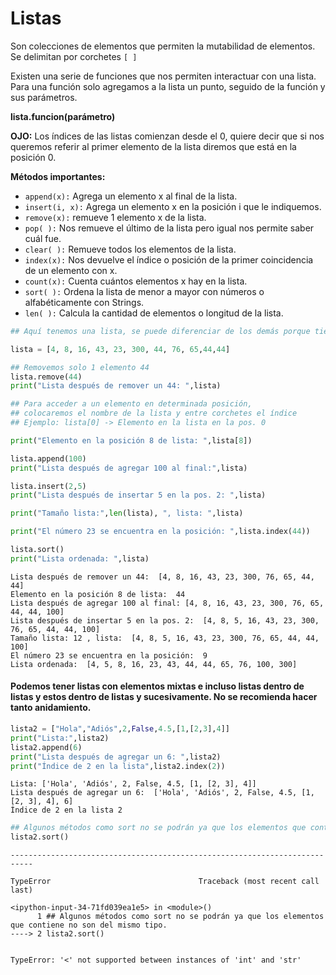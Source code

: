 # Listas 

Son colecciones de elementos que permiten la mutabilidad de elementos. Se delimitan por corchetes `[ ]`

Existen una serie de funciones que nos permiten interactuar con una lista. 
Para una función solo agregamos a la lista un punto, seguido de la función y sus parámetros.     

**lista.funcion(parámetro)**

**OJO:** Los índices de las listas comienzan desde el 0, quiere decir que si nos queremos referir al primer elemento de la lista diremos que está en la posición 0.

**Métodos importantes:**

- `append(x):` Agrega un elemento x al final de la lista.
- `insert(i, x):` Agrega un elemento x en la posición i que le indiquemos.
- `remove(x):` remueve 1 elemento x de la lista. 
- `pop( ):` Nos remueve el último de la lista pero igual nos permite saber cuál fue.
- `clear( ):` Remueve todos los elementos de la lista.
- `index(x):` Nos devuelve el índice o posición de la primer coincidencia de un elemento con x.
- `count(x):` Cuenta cuántos elementos x hay en la lista.
- `sort( ):` Ordena la lista de menor a mayor con números o alfabéticamente con Strings.
- `len( ):` Calcula la cantidad de elementos o longitud de la lista.


```python
## Aquí tenemos una lista, se puede diferenciar de los demás porque tiene [ ] corchetes

lista = [4, 8, 16, 43, 23, 300, 44, 76, 65,44,44]

## Removemos solo 1 elemento 44
lista.remove(44)
print("Lista después de remover un 44: ",lista)

## Para acceder a un elemento en determinada posición, 
## colocaremos el nombre de la lista y entre corchetes el índice
## Ejemplo: lista[0] -> Elemento en la lista en la pos. 0 

print("Elemento en la posición 8 de lista: ",lista[8])

lista.append(100)
print("Lista después de agregar 100 al final:",lista)

lista.insert(2,5)
print("Lista después de insertar 5 en la pos. 2: ",lista)

print("Tamaño lista:",len(lista), ", lista: ",lista)

print("El número 23 se encuentra en la posición: ",lista.index(44))

lista.sort()
print("Lista ordenada: ",lista)
```

    Lista después de remover un 44:  [4, 8, 16, 43, 23, 300, 76, 65, 44, 44]
    Elemento en la posición 8 de lista:  44
    Lista después de agregar 100 al final: [4, 8, 16, 43, 23, 300, 76, 65, 44, 44, 100]
    Lista después de insertar 5 en la pos. 2:  [4, 8, 5, 16, 43, 23, 300, 76, 65, 44, 44, 100]
    Tamaño lista: 12 , lista:  [4, 8, 5, 16, 43, 23, 300, 76, 65, 44, 44, 100]
    El número 23 se encuentra en la posición:  9
    Lista ordenada:  [4, 5, 8, 16, 23, 43, 44, 44, 65, 76, 100, 300]


#### Podemos tener listas con elementos mixtas e incluso listas dentro de listas y estos dentro de listas y sucesivamente. No se recomienda hacer tanto anidamiento.


```python
lista2 = ["Hola","Adiós",2,False,4.5,[1,[2,3],4]]
print("Lista:",lista2)
lista2.append(6)
print("Lista después de agregar un 6: ",lista2)
print("Índice de 2 en la lista",lista2.index(2))
```

    Lista: ['Hola', 'Adiós', 2, False, 4.5, [1, [2, 3], 4]]
    Lista después de agregar un 6:  ['Hola', 'Adiós', 2, False, 4.5, [1, [2, 3], 4], 6]
    Índice de 2 en la lista 2



```python
## Algunos métodos como sort no se podrán ya que los elementos que contiene no son del mismo tipo.
lista2.sort()
```


    ---------------------------------------------------------------------------

    TypeError                                 Traceback (most recent call last)

    <ipython-input-34-71fd039ea1e5> in <module>()
          1 ## Algunos métodos como sort no se podrán ya que los elementos que contiene no son del mismo tipo.
    ----> 2 lista2.sort()
    

    TypeError: '<' not supported between instances of 'int' and 'str'
